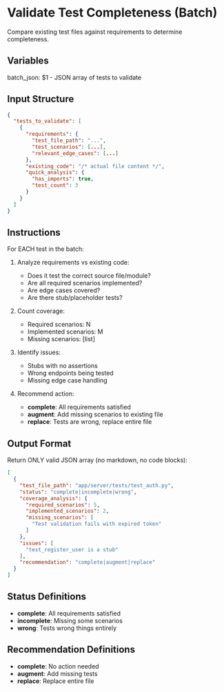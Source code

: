 # Validate Test Completeness (Batch)

Compare existing test files against requirements to determine completeness.

## Variables
batch_json: $1 - JSON array of tests to validate

## Input Structure
```json
{
  "tests_to_validate": [
    {
      "requirements": {
        "test_file_path": "...",
        "test_scenarios": [...],
        "relevant_edge_cases": [...]
      },
      "existing_code": "/* actual file content */",
      "quick_analysis": {
        "has_imports": true,
        "test_count": 3
      }
    }
  ]
}
```

## Instructions

For EACH test in the batch:

1. Analyze requirements vs existing code:
   - Does it test the correct source file/module?
   - Are all required scenarios implemented?
   - Are edge cases covered?
   - Are there stub/placeholder tests?

2. Count coverage:
   - Required scenarios: N
   - Implemented scenarios: M
   - Missing scenarios: [list]

3. Identify issues:
   - Stubs with no assertions
   - Wrong endpoints being tested
   - Missing edge case handling

4. Recommend action:
   - **complete**: All requirements satisfied
   - **augment**: Add missing scenarios to existing file
   - **replace**: Tests are wrong, replace entire file

## Output Format

Return ONLY valid JSON array (no markdown, no code blocks):

```json
[
  {
    "test_file_path": "app/server/tests/test_auth.py",
    "status": "complete|incomplete|wrong",
    "coverage_analysis": {
      "required_scenarios": 5,
      "implemented_scenarios": 2,
      "missing_scenarios": [
        "Test validation fails with expired token"
      ]
    },
    "issues": [
      "test_register_user is a stub"
    ],
    "recommendation": "complete|augment|replace"
  }
]
```

## Status Definitions
- **complete**: All requirements satisfied
- **incomplete**: Missing some scenarios
- **wrong**: Tests wrong things entirely

## Recommendation Definitions
- **complete**: No action needed
- **augment**: Add missing tests
- **replace**: Replace entire file
